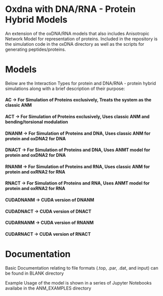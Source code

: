 # Oxdna with DNA/RNA - Protein Hybrid Models
An extension of the oxDNA/RNA models that also includes Anisotropic Network Model for representation of proteins. 
Included in the repository is the simulation code in the oxDNA directory as well as the scripts for generating peptides/proteins.

# Models 
Below are the Interaction Types for protein and DNA/RNA - protein hybrid simulations along with a brief description of their purpose:

  #### AC -> For Simulation of Proteins exclusively, Treats the system as the classic ANM
  #### ACT -> For Simulation of Proteins exclusively, Uses classic ANM and bending/torsional modulation
  #### DNANM -> For Simulation of Proteins and DNA, Uses classic ANM for protein and oxDNA2 for DNA
  #### DNACT -> For Simulation of Proteins and DNA, Uses ANMT model for protein and oxDNA2 for DNA
  #### RNANM -> For Simulation of Proteins and RNA, Uses classic ANM for protein and oxRNA2 for RNA
  #### RNACT -> For Simulation of Proteins and RNA, Uses ANMT model for protein and oxRNA2 for RNA
  #### CUDADNANM -> CUDA version of DNANM
  #### CUDADNACT -> CUDA version of DNACT
  #### CUDARNANM -> CUDA version of RNANM
  #### CUDARNACT -> CUDA version of RNACT

# Documentation
Basic Documentation relating to file formats (.top, .par, .dat, and input) can be found in BLANK directory

Example Usage of the model is shown in a series of Jupyter Notebooks availabe in the ANM_EXAMPLES directory
